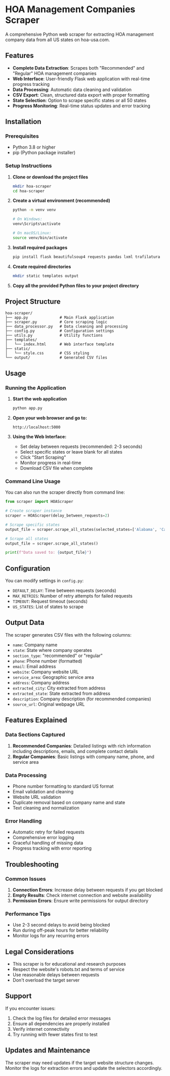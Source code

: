 # HOA Management Companies Scraper

A comprehensive Python web scraper for extracting HOA management company data from all US states on hoa-usa.com.

## Features

- **Complete Data Extraction**: Scrapes both "Recommended" and "Regular" HOA management companies
- **Web Interface**: User-friendly Flask web application with real-time progress tracking
- **Data Processing**: Automatic data cleaning and validation
- **CSV Export**: Clean, structured data export with proper formatting
- **State Selection**: Option to scrape specific states or all 50 states
- **Progress Monitoring**: Real-time status updates and error tracking

## Installation

### Prerequisites

- Python 3.8 or higher
- pip (Python package installer)

### Setup Instructions

1. **Clone or download the project files**
   ```bash
   mkdir hoa-scraper
   cd hoa-scraper
   ```

2. **Create a virtual environment (recommended)**
   ```bash
   python -m venv venv
   
   # On Windows:
   venv\Scripts\activate
   
   # On macOS/Linux:
   source venv/bin/activate
   ```

3. **Install required packages**
   ```bash
   pip install flask beautifulsoup4 requests pandas lxml trafilatura
   ```

4. **Create required directories**
   ```bash
   mkdir static templates output
   ```

5. **Copy all the provided Python files to your project directory**

## Project Structure

```
hoa-scraper/
├── app.py              # Main Flask application
├── scraper.py          # Core scraping logic
├── data_processor.py   # Data cleaning and processing
├── config.py           # Configuration settings
├── utils.py            # Utility functions
├── templates/
│   └── index.html      # Web interface template
├── static/
│   └── style.css       # CSS styling
└── output/             # Generated CSV files
```

## Usage

### Running the Application

1. **Start the web application**
   ```bash
   python app.py
   ```

2. **Open your web browser and go to:**
   ```
   http://localhost:5000
   ```

3. **Using the Web Interface:**
   - Set delay between requests (recommended: 2-3 seconds)
   - Select specific states or leave blank for all states
   - Click "Start Scraping"
   - Monitor progress in real-time
   - Download CSV file when complete

### Command Line Usage

You can also run the scraper directly from command line:

```python
from scraper import HOAScraper

# Create scraper instance
scraper = HOAScraper(delay_between_requests=2)

# Scrape specific states
output_file = scraper.scrape_all_states(selected_states=['Alabama', 'California'])

# Scrape all states
output_file = scraper.scrape_all_states()

print(f"Data saved to: {output_file}")
```

## Configuration

You can modify settings in `config.py`:

- `DEFAULT_DELAY`: Time between requests (seconds)
- `MAX_RETRIES`: Number of retry attempts for failed requests
- `TIMEOUT`: Request timeout (seconds)
- `US_STATES`: List of states to scrape

## Output Data

The scraper generates CSV files with the following columns:

- `name`: Company name
- `state`: State where company operates
- `section_type`: "recommended" or "regular"
- `phone`: Phone number (formatted)
- `email`: Email address
- `website`: Company website URL
- `service_area`: Geographic service area
- `address`: Company address
- `extracted_city`: City extracted from address
- `extracted_state`: State extracted from address
- `description`: Company description (for recommended companies)
- `source_url`: Original webpage URL

## Features Explained

### Data Sections Captured

1. **Recommended Companies**: Detailed listings with rich information including descriptions, emails, and complete contact details
2. **Regular Companies**: Basic listings with company name, phone, and service area

### Data Processing

- Phone number formatting to standard US format
- Email validation and cleaning
- Website URL validation
- Duplicate removal based on company name and state
- Text cleaning and normalization

### Error Handling

- Automatic retry for failed requests
- Comprehensive error logging
- Graceful handling of missing data
- Progress tracking with error reporting

## Troubleshooting

### Common Issues

1. **Connection Errors**: Increase delay between requests if you get blocked
2. **Empty Results**: Check internet connection and website availability
3. **Permission Errors**: Ensure write permissions for output directory

### Performance Tips

- Use 2-3 second delays to avoid being blocked
- Run during off-peak hours for better reliability
- Monitor logs for any recurring errors

## Legal Considerations

- This scraper is for educational and research purposes
- Respect the website's robots.txt and terms of service
- Use reasonable delays between requests
- Don't overload the target server

## Support

If you encounter issues:

1. Check the log files for detailed error messages
2. Ensure all dependencies are properly installed
3. Verify internet connectivity
4. Try running with fewer states first to test

## Updates and Maintenance

The scraper may need updates if the target website structure changes. Monitor the logs for extraction errors and update the selectors accordingly.
